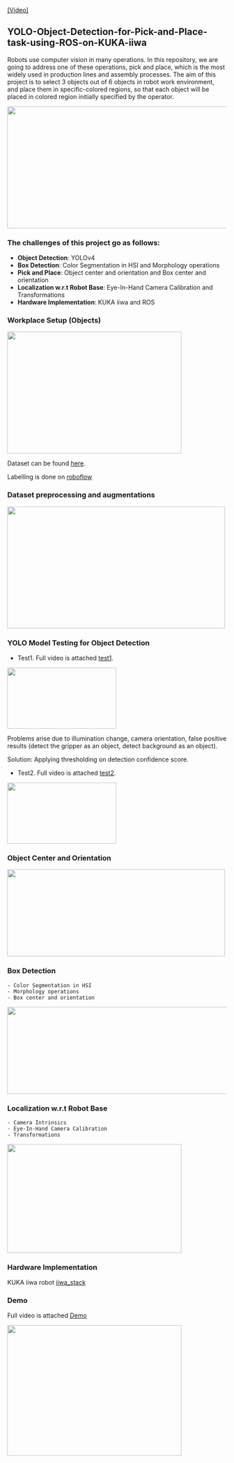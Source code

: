 [[Video]](https://www.youtube.com/watch?v=7nD9INKZuLk)
## YOLO-Object-Detection-for-Pick-and-Place-task-using-ROS-on-KUKA-iiwa
Robots use computer vision in many operations. In this repository, we are going to address one of these operations, pick and place, which is the most widely used in production lines and assembly processes. The aim of this project is to select 3 objects out of 6 objects in robot work environment, and place them in specific-colored regions, so that each object will be placed in colored region initially specified by the operator.

<p align="left"><img src="https://user-images.githubusercontent.com/90580636/162748319-1fc91285-5d85-4501-b2fd-9bae62f6d7af.png" width="600" height="280" /></p>


### The challenges of this project go as follows:
- **Object Detection**: YOLOv4 
- **Box Detection**: Color Segmentation in HSI and Morphology operations
- **Pick and Place**: Object center and orientation and Box center and orientation
- **Localization w.r.t Robot Base**: Eye-In-Hand Camera Calibration and Transformations
- **Hardware Implementation**: KUKA iiwa and ROS

### Workplace Setup (Objects)
<p align="left"><img src="https://user-images.githubusercontent.com/90580636/162749872-b8e22f37-6889-4952-b363-8e2a41be1263.png" width="400" height="280" /></p>

Dataset can be found [here](https://drive.google.com/drive/folders/1f0c6RHHA6wQWN_TKWIUymxcq18y4UrNl?usp=sharing). 

Labelling is done on [roboflow](https://roboflow.com/)

### Dataset preprocessing and augmentations 
<p align="left"><img src="https://user-images.githubusercontent.com/90580636/162843034-79c7fc70-a615-4cde-a105-39089ea2c5f3.png" width="500" height="280" /></p>

### YOLO Model Testing for Object Detection
- Test1. Full video is attached [test1](https://drive.google.com/file/d/1i6OHv5xaYZdAKVNJCA2oywVlVbPEVjBz/view?usp=sharing).
<p align="left"><img src="https://user-images.githubusercontent.com/90580636/162844006-b72dc54b-8f00-44b7-b4e8-284ade53c485.gif" width="250" height="140" /></p>
                                    
Problems arise due to illumination change, camera orientation, false positive results (detect the gripper as an object, detect background as an object).  

Solution: Applying thresholding on detection confidence score.

- Test2. Full video is attached [test2](https://drive.google.com/file/d/1ancea1p9NzBAG7z_7wcQ2mSaT_crPq88/view?usp=sharing).
<p align="left"><img src="https://user-images.githubusercontent.com/90580636/162844601-5b23ccc4-eaec-4402-b841-1047a62ac1ee.gif" width="250" height="140" /></p>

### Object Center and Orientation 
<p align="left"><img src="https://user-images.githubusercontent.com/90580636/162844828-a24be0e2-37f9-4fe2-b5c4-9c12115d80aa.png" width="500" height="200" /></p>

### Box Detection
    - Color Segmentation in HSI
    - Morphology operations
    - Box center and orientation

<p align="left"><img src="https://user-images.githubusercontent.com/90580636/162845161-c5263d62-3fb4-417c-a40c-b67fa56fac89.png" width="1000" height="200" /></p>

### Localization w.r.t Robot Base
    - Camera Intrinsics
    - Eye-In-Hand Camera Calibration
    - Transformations

<p align="left"><img src="https://user-images.githubusercontent.com/90580636/162845702-f06cb3eb-bd89-42bc-8fab-6a26bfeab38c.png" width="400" height="250" /></p>

### Hardware Implementation
   KUKA iiwa robot [iiwa_stack](https://github.com/IFL-CAMP/iiwa_stack) 
   
### Demo
   Full video is attached [Demo](https://drive.google.com/file/d/1pb9wHsB0TOkygIBz_r2mP81tyMn7NpyF/view?usp=sharing)
   <p align="left"><img src="https://user-images.githubusercontent.com/90580636/162852885-e3f6555a-0ca9-4b32-9a09-b5625bc02146.gif" width="400" height="300" /></p>
